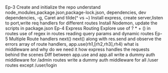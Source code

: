 Ep-3
  Create and initialize the repo
  understand node_modules,package.json,package-lock.json, dependencies, dev dependencies, -g, Caret and tilde(^ vs ~)
  Install express, create server,listen to port,write req handlers for different routes
  Install Nodemon, update the scripts in package.json
Ep-4
  Express Routing
  Explore use of ? * + () in routes
  use of regex in routes
  reading query params and dynamic routes 
Ep-5
  Multiple Route handlers
  next()
  next() along with res.send and observe the errors 
  array of route handlers, app.use(rh1,[rh2,rh3],rh4)
  what is middleware and why do we need it
  how express handles the requests behind the scenes
  Diff between app.use and app.all
  write a dummy auth middleware for /admin routes
  write a dummy auth middleware for all /user routes except /user/login